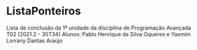 # ListaPonteiros
Lista de conclusão da 1ª unidade da disciplina de Programação Avançada T02 (2021.2 - 35T34)
Alunos: Pablo Henrique da Silva Oqueres e Yasmim Lorrany Dantas Araújo
